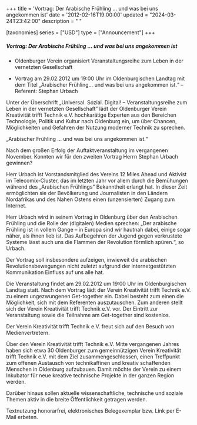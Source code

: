 +++
title = 'Vortrag: Der Arabische Frühling … und was bei uns angekommen ist'
date = '2012-02-16T19:00:00'
updated = "2024-03-24T23:42:00"
description = " "

[taxonomies]
series = ["USD"]
type = ["Announcement"]
+++

##### Vortrag: Der Arabische Frühling … und was bei uns angekommen ist

- Oldenburger Verein organisiert Veranstaltungsreihe zum Leben in der vernetzten Gesellschaft

- Vortrag am 29.02.2012 um 19:00 Uhr im Oldenburgischen Landtag mit dem Titel „Arabischer Frühling… und was bei uns
  angekommen ist.“ – Referent: Stephan Urbach

Unter der Überschrift „Universal. Sozial. Digital! – Veranstaltungsreihe zum Leben in der vernetzten Gesellschaft” lädt
der Oldenburger Verein Kreativität trifft Technik e.V. hochkarätige Experten aus den Bereichen Technologie, Politik und
Kultur nach Oldenburg ein, um über Chancen, Möglichkeiten und Gefahren der Nutzung moderner Technik zu sprechen.

„Arabischer Frühling ... und was bei uns angekommen ist.“

Nach dem großen Erfolg der Auftaktveranstaltung im vergangenen November. Konnten wir für den zweiten Vortrag Herrn
Stephan Urbach gewinnen?

Herr Urbach ist Vorstandsmitglied des Vereins 12 Miles Ahead und Aktivist im Telecomix-Cluster, das im letzten Jahr vor
allem durch die Bemühungen während des „Arabischen Frühlings” Bekanntheit erlangt hat. In dieser Zeit ermöglichten sie
der Bevölkerung und Journalisten in den Ländern Nordafrikas und des Nahen Ostens einen (unzensierten) Zugang zum
Internet.

Herr Urbach wird in seinem Vortrag in Oldenburg über den Arabischen Frühling und die Rolle der (digitalen) Medien
sprechen: „Der arabische Frühling ist in vollem Gange – in Europa sind wir hautnah dabei, einige sogar näher, als ihnen
lieb ist. Das Aufbegehren der Jugend gegen verkrustete Systeme lässt auch uns die Flammen der Revolution förmlich
spüren.“, so Urbach.

Der Vortrag soll insbesondere aufzeigen, inwieweit die arabischen Revolutionsbewegungen nicht zuletzt aufgrund der
internetgestützten Kommunikation Einfluss auf uns alle hat.

Die Veranstaltung findet am 29.02.2012 um 19:00 Uhr im Oldenburgischen Landtag statt. Nach dem Vortrag lädt der Verein
Kreativität trifft Technik e.V. zu einem ungezwungenen Get-together ein. Dabei besteht zum einen die Möglichkeit, sich
mit dem Referenten auszutauschen. Zum anderen stellt sich der Verein Kreativität trifft Technik e.V. vor. Der Eintritt
zur Veranstaltung sowie die Teilnahme am Get-together sind kostenlos.

Der Verein Kreativität trifft Technik e.V. freut sich auf den Besuch von Medienvertretern.

Über den Verein Kreativität trifft Technik e.V. Mitte vergangenen Jahres haben sich etwa 30 Oldenburger zum
gemeinnützigen Verein Kreativität trifft Technik e.V. mit dem Ziel zusammengeschlossen, einen Treffpunkt zum offenen
Austausch von technikaffinen und kreativ schaffenden Menschen in Oldenburg aufzubauen. Damit möchte der Verein zu einem
Inkubator für neue kreative technische Projekte in der ganzen Region werden.

Darüber hinaus sollen aktuelle wissenschaftliche, technische und soziale Themen aktiv in die breite Öffentlichkeit
getragen werden.

Textnutzung honorarfrei, elektronisches Belegexemplar bzw. Link per E-Mail erbeten.
